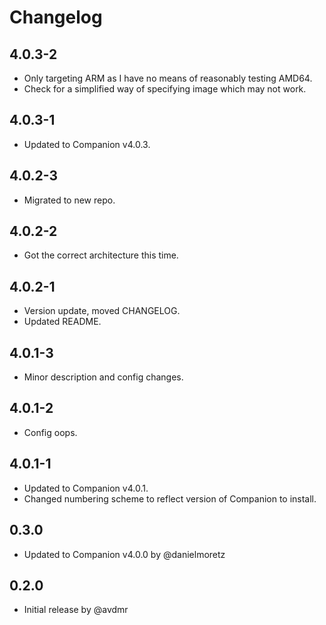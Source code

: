 # Changelog

## 4.0.3-2
- Only targeting ARM as I have no means of reasonably testing AMD64.
- Check for a simplified way of specifying image which may not work.

## 4.0.3-1
- Updated to Companion v4.0.3.

## 4.0.2-3
- Migrated to new repo.

## 4.0.2-2
- Got the correct architecture this time.

## 4.0.2-1
- Version update, moved CHANGELOG.
- Updated README.

## 4.0.1-3
- Minor description and config changes.

## 4.0.1-2
- Config oops.

## 4.0.1-1
- Updated to Companion v4.0.1.
- Changed numbering scheme to reflect version of Companion to install.

## 0.3.0
- Updated to Companion v4.0.0 by @danielmoretz

## 0.2.0
- Initial release by @avdmr
